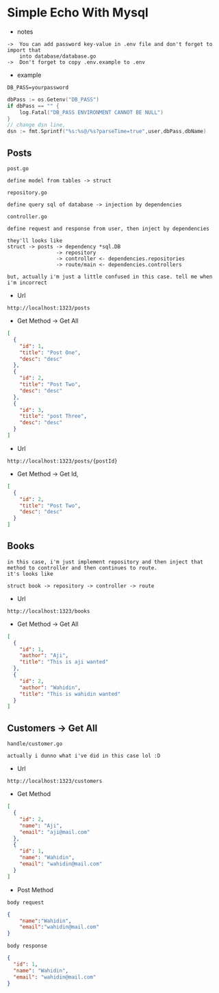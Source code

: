 # Simple Echo With Mysql

- notes
```text
->  You can add password key-value in .env file and don't forget to import that
    into database/database.go
->  Don't forget to copy .env.example to .env
```
- example
```dotenv
DB_PASS=yourpassword
```
```go
dbPass := os.Getenv("DB_PASS")
if dbPass == "" {
	log.Fatal("DB_PASS ENVIRONMENT CANNOT BE NULL")
}
// change dsn line,
dsn := fmt.Sprintf("%s:%s@/%s?parseTime=true",user,dbPass,dbName)
```

## Posts
`post.go`
```text
define model from tables -> struct
```
`repository.go`
```text
define query sql of database -> injection by dependencies
```
`controller.go`
```text
define request and response from user, then inject by dependencies
```
```text
they'll looks like 
struct -> posts -> dependency *sql.DB 
                -> repository
                -> controller <- dependencies.repositories
                -> route/main <- dependencies.controllers

but, actually i'm just a little confused in this case. tell me when i'm incorrect
```

* Url
```http request
http://localhost:1323/posts
```
* Get Method -> Get All
```json
[
  {
    "id": 1,
    "title": "Post One",
    "desc": "desc"
  },
  {
    "id": 2,
    "title": "Post Two",
    "desc": "desc"
  },
  {
    "id": 3,
    "title": "post Three",
    "desc": "desc"
  }
]
```
* Url
```http request
http://localhost:1323/posts/{postId}
```
* Get Method -> Get Id,
```json
[
  {
    "id": 2,
    "title": "Post Two",
    "desc": "desc"
  }
]
```

## Books
```text
in this case, i'm just implement repository and then inject that
method to controller and then continues to route.
it's looks like

struct book -> repository -> controller -> route
```
* Url
```http request
http://localhost:1323/books
```
* Get Method -> Get All
```json
[
  {
    "id": 1,
    "author": "Aji",
    "title": "This is aji wanted"
  },
  {
    "id": 2,
    "author": "Wahidin",
    "title": "This is wahidin wanted"
  }
]
```

## Customers -> Get All
`handle/customer.go`
```text
actually i dunno what i've did in this case lol :D
```
* Url
```http request
http://localhost:1323/customers
```
* Get Method
```json
[
  {
    "id": 2,
    "name": "Aji",
    "email": "aji@mail.com"
  },
  {
    "id": 1,
    "name": "Wahidin",
    "email": "wahidin@mail.com"
  }
]
```
* Post Method 

`body request`
```json
{
    "name":"Wahidin",
    "email":"wahidin@mail.com"
}
```

`body response`
```json
{
  "id": 1,
  "name": "Wahidin",
  "email": "wahidin@mail.com"
}
```